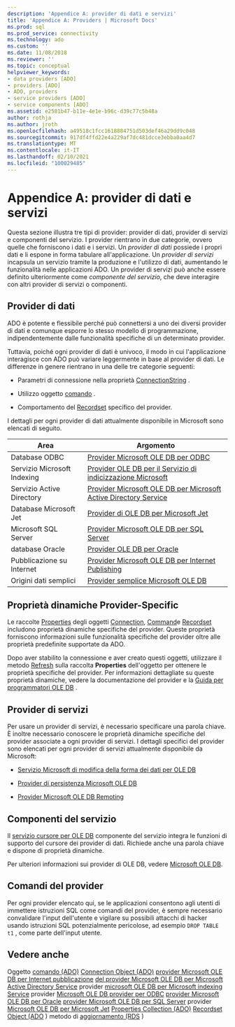 ```yaml
---
description: 'Appendice A: provider di dati e servizi'
title: 'Appendice A: Providers | Microsoft Docs'
ms.prod: sql
ms.prod_service: connectivity
ms.technology: ado
ms.custom: ''
ms.date: 11/08/2018
ms.reviewer: ''
ms.topic: conceptual
helpviewer_keywords:
- data providers [ADO]
- providers [ADO]
- ADO, providers
- service providers [ADO]
- service components [ADO]
ms.assetid: e2581b47-b11e-4e1e-b96c-d39c77c5b48a
author: rothja
ms.author: jroth
ms.openlocfilehash: a49518c1fcc1618884751d503def46a29dd9c048
ms.sourcegitcommit: 917df4ffd22e4a229af7dc481dcce3ebba0aa4d7
ms.translationtype: MT
ms.contentlocale: it-IT
ms.lasthandoff: 02/10/2021
ms.locfileid: "100029485"
---
```

# <a name="appendix-a-data-and-service-providers"></a>Appendice A: provider di dati e servizi
Questa sezione illustra tre tipi di provider: provider di dati, provider di servizi e componenti del servizio. I provider rientrano in due categorie, ovvero quelle che forniscono i dati e i servizi. Un *provider di dati* possiede i propri dati e li espone in forma tabulare all'applicazione. Un *provider di servizi* incapsula un servizio tramite la produzione e l'utilizzo di dati, aumentando le funzionalità nelle applicazioni ADO. Un provider di servizi può anche essere definito ulteriormente come *componente del servizio*, che deve interagire con altri provider di servizi o componenti.

## <a name="data-providers"></a>Provider di dati
 ADO è potente e flessibile perché può connettersi a uno dei diversi provider di dati e comunque esporre lo stesso modello di programmazione, indipendentemente dalle funzionalità specifiche di un determinato provider.

 Tuttavia, poiché ogni provider di dati è univoco, il modo in cui l'applicazione interagisce con ADO può variare leggermente in base al provider di dati. Le differenze in genere rientrano in una delle tre categorie seguenti:

-   Parametri di connessione nella proprietà [ConnectionString](../../reference/ado-api/connectionstring-property-ado.md) .

-   Utilizzo oggetto [comando](../../reference/ado-api/command-object-ado.md) .

-   Comportamento del [Recordset](../../reference/ado-api/recordset-object-ado.md) specifico del provider.

 I dettagli per ogni provider di dati attualmente disponibile in Microsoft sono elencati di seguito.

|Area|Argomento|
|----------|-----------|
|Database ODBC|[Provider Microsoft OLE DB per ODBC](./microsoft-ole-db-provider-for-odbc.md)|
|Servizio Microsoft Indexing|[Provider OLE DB per il Servizio di indicizzazione Microsoft](./microsoft-ole-db-provider-for-microsoft-indexing-service.md)|
|Servizio Active Directory|[Provider Microsoft OLE DB per Microsoft Active Directory Service](./microsoft-ole-db-provider-for-microsoft-active-directory-service.md)|
|Database Microsoft Jet|[Provider di OLE DB per Microsoft Jet](./microsoft-ole-db-provider-for-microsoft-jet.md)|
|Microsoft SQL Server|[Provider Microsoft OLE DB per SQL Server](./microsoft-ole-db-provider-for-sql-server.md)|
|database Oracle|[Provider OLE DB per Oracle](./microsoft-ole-db-provider-for-oracle.md)|
|Pubblicazione su Internet|[Provider Microsoft OLE DB per Internet Publishing](./microsoft-ole-db-provider-for-internet-publishing.md)|
|Origini dati semplici|[Provider semplice Microsoft OLE DB](./microsoft-ole-db-simple-provider.md)|

## <a name="provider-specific-dynamic-properties"></a>Proprietà dinamiche Provider-Specific
 Le raccolte [Properties](../../reference/ado-api/properties-collection-ado.md) degli oggetti [Connection](../../reference/ado-api/connection-object-ado.md), [Command](../../reference/ado-api/command-object-ado.md)e [Recordset](../../reference/ado-api/recordset-object-ado.md) includono proprietà dinamiche specifiche del provider. Queste proprietà forniscono informazioni sulle funzionalità specifiche del provider oltre alle proprietà predefinite supportate da ADO.

 Dopo aver stabilito la connessione e aver creato questi oggetti, utilizzare il metodo [Refresh](../../reference/ado-api/refresh-method-ado.md) sulla raccolta **Properties** dell'oggetto per ottenere le proprietà specifiche del provider. Per informazioni dettagliate su queste proprietà dinamiche, vedere la documentazione del provider e la [Guida per programmatori OLE DB](/previous-versions/windows/desktop/ms713643(v=vs.85)) .

## <a name="service-providers"></a>Provider di servizi
 Per usare un provider di servizi, è necessario specificare una parola chiave. È inoltre necessario conoscere le proprietà dinamiche specifiche del provider associate a ogni provider di servizi. I dettagli specifici del provider sono elencati per ogni provider di servizi attualmente disponibile da Microsoft:

-   [Servizio Microsoft di modifica della forma dei dati per OLE DB](./microsoft-data-shaping-service-for-ole-db-ado-service-provider.md)

-   [Provider di persistenza Microsoft OLE DB](./microsoft-ole-db-persistence-provider-ado-service-provider.md)

-   [Provider Microsoft OLE DB Remoting](./microsoft-ole-db-remoting-provider-ado-service-provider.md)

## <a name="service-components"></a>Componenti del servizio
 Il [servizio cursore per OLE DB](./microsoft-cursor-service-for-ole-db-ado-service-component.md) componente del servizio integra le funzioni di supporto del cursore dei provider di dati. Richiede anche una parola chiave e dispone di proprietà dinamiche.

 Per ulteriori informazioni sui provider di OLE DB, vedere [Microsoft OLE DB](/previous-versions/windows/desktop/ms722784(v=vs.85)).

## <a name="provider-commands"></a>Comandi del provider
 Per ogni provider elencato qui, se le applicazioni consentono agli utenti di immettere istruzioni SQL come comandi del provider, è sempre necessario convalidare l'input dell'utente e vigilare su possibili attacchi di hacker usando istruzioni SQL potenzialmente pericolose, ad esempio `DROP TABLE t1` , come parte dell'input utente.

## <a name="see-also"></a>Vedere anche
 Oggetto [comando (ADO)](../../reference/ado-api/command-object-ado.md) [Connection Object (ADO)](../../reference/ado-api/connection-object-ado.md) [provider Microsoft OLE DB per Internet pubblicazione](./microsoft-ole-db-provider-for-internet-publishing.md) [del provider Microsoft OLE DB per Microsoft Active Directory Service](./microsoft-ole-db-provider-for-microsoft-active-directory-service.md) provider [microsoft OLE DB per Microsoft indexing Service](./microsoft-ole-db-provider-for-microsoft-indexing-service.md) provider [Microsoft OLE DB provider per ODBC](./microsoft-ole-db-provider-for-odbc.md) [provider Microsoft OLE DB per Oracle](./microsoft-ole-db-provider-for-oracle.md) [provider Microsoft OLE DB per SQL Server](./microsoft-ole-db-provider-for-sql-server.md) provider [Microsoft OLE DB per Microsoft Jet](./microsoft-ole-db-provider-for-microsoft-jet.md) [Properties Collection (ADO)](../../reference/ado-api/properties-collection-ado.md) [Recordset Object (ADO](../../reference/ado-api/recordset-object-ado.md) ) metodo di [aggiornamento (RDS](../../reference/rds-api/refresh-method-rds.md) )